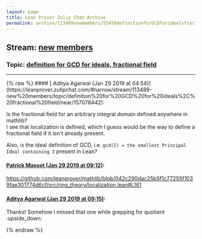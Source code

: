 ```yaml
---
layout: page
title: Lean Prover Zulip Chat Archive 
permalink: archive/113489newmembers/52459definitionforGCDforidealsfractionalfield.html
---
```


## Stream: [new members](https://leanprover-community.github.io/archive/113489newmembers/index.html)
### Topic: [definition for GCD for ideals, fractional field](https://leanprover-community.github.io/archive/113489newmembers/52459definitionforGCDforidealsfractionalfield.html)

---

<base href="https://leanprover.zulipchat.com">
{% raw %}
#### [ Aditya Agarwal (Jan 29 2019 at 04:54)](https://leanprover.zulipchat.com/#narrow/stream/113489-new%20members/topic/definition%20for%20GCD%20for%20ideals%2C%20fractional%20field/near/157078442):
<p>Is the fractional field for an arbitrary integral domain defined anywhere in mathlib?<br>
I see that localization is defined, which I guess would be the way to define a fractional field if it isn't already present. </p>
<p>Also, is the ideal definition of GCD, i.e. <code>gcd(I) = the smallest Principal Ideal containing I</code> present in Lean?</p>

#### [ Patrick Massot (Jan 29 2019 at 09:12)](https://leanprover.zulipchat.com/#narrow/stream/113489-new%20members/topic/definition%20for%20GCD%20for%20ideals%2C%20fractional%20field/near/157088306):
<p><a href="https://github.com/leanprover/mathlib/blob/042c290dac25b5f1c77255f1039fae301774d6cf/src/ring_theory/localization.lean#L161" target="_blank" title="https://github.com/leanprover/mathlib/blob/042c290dac25b5f1c77255f1039fae301774d6cf/src/ring_theory/localization.lean#L161">https://github.com/leanprover/mathlib/blob/042c290dac25b5f1c77255f1039fae301774d6cf/src/ring_theory/localization.lean#L161</a></p>

#### [ Aditya Agarwal (Jan 29 2019 at 09:15)](https://leanprover.zulipchat.com/#narrow/stream/113489-new%20members/topic/definition%20for%20GCD%20for%20ideals%2C%20fractional%20field/near/157088406):
<p>Thanks! Somehow I missed that one while grepping for quotient <span aria-label="upside down" class="emoji emoji-1f643" role="img" title="upside down">:upside_down:</span></p>


{% endraw %}
